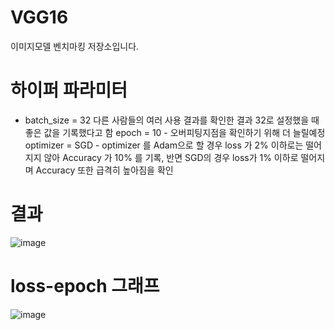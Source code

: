 # VGG16
이미지모델 벤치마킹 저장소입니다.

# 하이퍼 파라미터
 - batch_size = 32
다른 사람들의 여러 사용 결과를 확인한 결과 32로 설정했을 때 좋은 값을 기록했다고 함
epoch = 10 - 오버피팅지점을 확인하기 위해 더 늘릴예정
optimizer = SGD - optimizer 를 Adam으로 할 경우 loss 가 2% 이하로는 떨어지지 않아 Accuracy 가 10% 를 기록, 반면 SGD의 경우 loss가 1% 이하로 떨어지며 Accuracy 또한 급격히 높아짐을 확인

# 결과
![image](https://user-images.githubusercontent.com/113009722/228561098-aa76723f-81bb-4c37-a090-076580a0e654.png)

# loss-epoch 그래프
![image](https://user-images.githubusercontent.com/113009722/228559751-046ce036-fc25-4802-b97b-b84d699ebc68.png)
